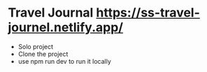 # Travel Journal  https://ss-travel-journel.netlify.app/

- Solo project 
- Clone the project 
- use npm run dev to run it locally 

